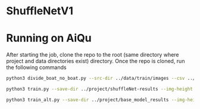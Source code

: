 # ShuffleNetV1

# Running on AiQu

After starting the job, clone the repo to the root (same directory where project and data directories exist) directory. Once the repo is cloned, run the following commands

````bash
python3 divide_boat_no_boat.py --src-dir ../data/train/images --csv ../data/train_ship_segmentations_v2.csv --dest-dir ./data
````
````bash
python3 train.py --save-dir ../project/shuffleNet-results --img-height 768 --img-width 768 --num-classes 2 --groups 3 --batch-size 100 --epochs 10 --data-dir ../data/classifier_data
````

````bash
python3 train_alt.py --save-dir ../project/base_model_results --img-height 768 --img-width 768 --num-classes 2 --batch-size 100 --epochs 1
````
